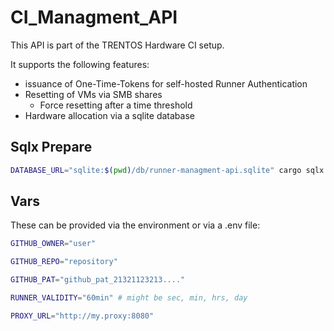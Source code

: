 # CI_Managment_API

This API is part of the TRENTOS Hardware CI setup. 

It supports the following features:
 - issuance of One-Time-Tokens for self-hosted Runner Authentication
 - Resetting of VMs via SMB shares
    - Force resetting after a time threshold
 - Hardware allocation via a sqlite database


## Sqlx Prepare 
```sh
DATABASE_URL="sqlite:$(pwd)/db/runner-managment-api.sqlite" cargo sqlx prepare
```

## Vars

These can be provided via the environment or via a .env file:
```sh
GITHUB_OWNER="user"

GITHUB_REPO="repository"

GITHUB_PAT="github_pat_21321123213...."

RUNNER_VALIDITY="60min" # might be sec, min, hrs, day

PROXY_URL="http://my.proxy:8080"
```